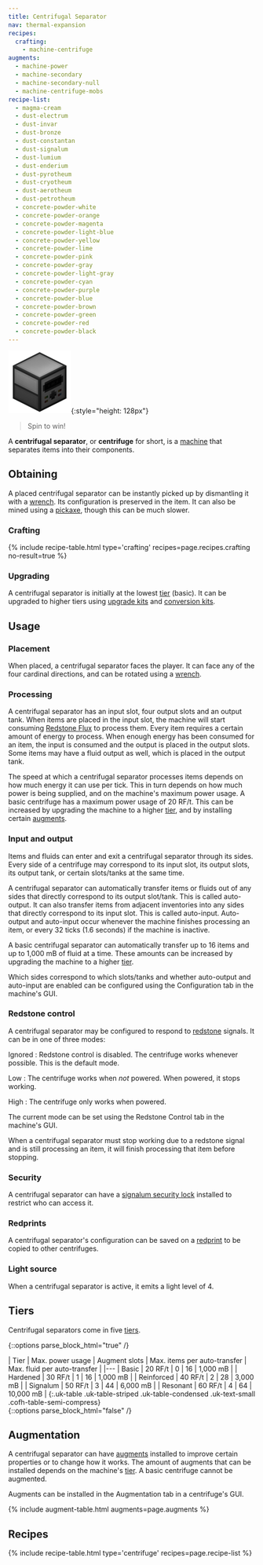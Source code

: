 ```yaml
---
title: Centrifugal Separator
nav: thermal-expansion
recipes:
  crafting:
    - machine-centrifuge
augments:
  - machine-power
  - machine-secondary
  - machine-secondary-null
  - machine-centrifuge-mobs
recipe-list:
  - magma-cream
  - dust-electrum
  - dust-invar
  - dust-bronze
  - dust-constantan
  - dust-signalum
  - dust-lumium
  - dust-enderium
  - dust-pyrotheum
  - dust-cryotheum
  - dust-aerotheum
  - dust-petrotheum
  - concrete-powder-white
  - concrete-powder-orange
  - concrete-powder-magenta
  - concrete-powder-light-blue
  - concrete-powder-yellow
  - concrete-powder-lime
  - concrete-powder-pink
  - concrete-powder-gray
  - concrete-powder-light-gray
  - concrete-powder-cyan
  - concrete-powder-purple
  - concrete-powder-blue
  - concrete-powder-brown
  - concrete-powder-green
  - concrete-powder-red
  - concrete-powder-black
---
```


![Centrifugal separator](/assets/images/thermal-expansion/centrifugal-separator.png){:style="height: 128px"}

> Spin to win!


A **centrifugal separator**, or **centrifuge** for short, is a
[machine](/docs/machines/) that separates items into their components.


Obtaining
---------

A placed centrifugal separator can be instantly picked up by dismantling it with
a [wrench](/docs/wrenches/). Its configuration is preserved in the item. It can
also be mined using a [pickaxe](https://minecraft.gamepedia.com/Pickaxe), though
this can be much slower.

### Crafting
{% include recipe-table.html type='crafting' recipes=page.recipes.crafting no-result=true %}

### Upgrading
A centrifugal separator is initially at the lowest [tier](#tiers) (basic). It
can be upgraded to higher tiers using [upgrade kits](/docs/upgrade-kits/) and
[conversion kits](/docs/conversion-kits/).


Usage
-----

### Placement
When placed, a centrifugal separator faces the player. It can face any of the
four cardinal directions, and can be rotated using a [wrench](/docs/wrenches/).

### Processing
A centrifugal separator has an input slot, four output slots and an output tank.
When items are placed in the input slot, the machine will start consuming
[Redstone Flux](/docs/redstone-flux/) to process them. Every item requires a
certain amount of energy to process. When enough energy has been consumed for an
item, the input is consumed and the output is placed in the output slots. Some
items may have a fluid output as well, which is placed in the output tank.

The speed at which a centrifugal separator processes items depends on how much
energy it can use per tick. This in turn depends on how much power is being
supplied, and on the machine's maximum power usage. A basic centrifuge has a
maximum power usage of 20 RF/t. This can be increased by upgrading the machine
to a higher [tier](#tiers), and by installing certain [augments](#augmentation).

### Input and output
Items and fluids can enter and exit a centrifugal separator through its sides.
Every side of a centrifuge may correspond to its input slot, its output slots,
its output tank, or certain slots/tanks at the same time.

A centrifugal separator can automatically transfer items or fluids out of any
sides that directly correspond to its output slot/tank. This is called
auto-output. It can also transfer items from adjacent inventories into any sides
that directly correspond to its input slot. This is called auto-input.
Auto-output and auto-input occur whenever the machine finishes processing an
item, or every 32 ticks (1.6 seconds) if the machine is inactive.

A basic centrifugal separator can automatically transfer up to 16 items and up
to 1,000 mB of fluid at a time. These amounts can be increased by upgrading the
machine to a higher [tier](#tiers).

Which sides correspond to which slots/tanks and whether auto-output and
auto-input are enabled can be configured using the Configuration tab in the
machine's GUI.

### Redstone control
A centrifugal separator may be configured to respond to
[redstone](https://minecraft.gamepedia.com/Redstone) signals. It can be in one
of three modes:

Ignored
: Redstone control is disabled. The centrifuge works whenever possible. This is
the default mode.

Low
: The centrifuge works when *not* powered. When powered, it stops working.

High
: The centrifuge only works when powered.

The current mode can be set using the Redstone Control tab in the machine's GUI.

When a centrifugal separator must stop working due to a redstone signal and is
still processing an item, it will finish processing that item before stopping.

### Security
A centrifugal separator can have a [signalum security
lock](/docs/signalum-security-lock/) installed to restrict who can access it.

### Redprints
A centrifugal separator's configuration can be saved on a
[redprint](/docs/redprint/) to be copied to other centrifuges.

### Light source
When a centrifugal separator is active, it emits a light level of 4.


Tiers
-----

Centrifugal separators come in five [tiers](/docs/tiers/).

{::options parse_block_html="true" /}
<div class="uk-overflow-container">
| Tier | Max. power usage | Augment slots | Max. items per auto-transfer | Max. fluid per auto-transfer |
|---
| Basic | 20 RF/t | 0 | 16 | 1,000 mB |
| Hardened | 30 RF/t | 1 | 16 | 1,000 mB |
| Reinforced | 40 RF/t | 2 | 28 | 3,000 mB |
| Signalum | 50 RF/t | 3 | 44 | 6,000 mB |
| Resonant | 60 RF/t | 4 | 64 | 10,000 mB |
{:.uk-table .uk-table-striped .uk-table-condensed .uk-text-small .cofh-table-semi-compress}
</div>
{::options parse_block_html="false" /}


Augmentation
------------

A centrifugal separator can have [augments](/docs/augments/) installed to
improve certain properties or to change how it works. The amount of augments
that can be installed depends on the machine's [tier](#tiers). A basic
centrifuge cannot be augmented.

Augments can be installed in the Augmentation tab in a centrifuge's GUI.

{% include augment-table.html augments=page.augments %}


Recipes
-------

{% include recipe-table.html type='centrifuge' recipes=page.recipe-list %}
